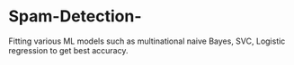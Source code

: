 # Spam-Detection-
Fitting various ML models such as multinational naive Bayes, SVC, Logistic regression to get best accuracy. 
